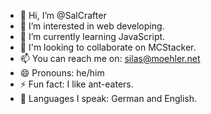- 👋 Hi, I’m @SalCrafter
- 👀 I’m interested in web developing.
- 🌱 I’m currently learning JavaScript.
- 💞️ I'm looking to collaborate on MCStacker.
- 📫 You can reach me on: silas@moehler.net
- 😄 Pronouns: he/him
- ⚡ Fun fact: I like ant-eaters.
- 💬 Languages I speak: German and English.
